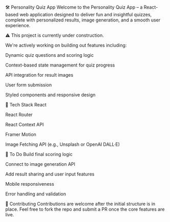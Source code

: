 🛠️ Personality Quiz App
Welcome to the Personality Quiz App – a React-based web application designed to deliver fun and insightful quizzes, complete with personalized results, image generation, and a smooth user experience.

⚠️ This project is currently under construction.

We're actively working on building out features including:

Dynamic quiz questions and scoring logic

Context-based state management for quiz progress

API integration for result images

User form submission

Styled components and responsive design

🔧 Tech Stack
React

React Router

React Context API

Framer Motion

Image Fetching API (e.g., Unsplash or OpenAI DALL·E)

🚧 To Do
 Build final scoring logic

 Connect to image generation API

 Add result sharing and user input features

 Mobile responsiveness

 Error handling and validation

🙏 Contributing
Contributions are welcome after the initial structure is in place. Feel free to fork the repo and submit a PR once the core features are live.

